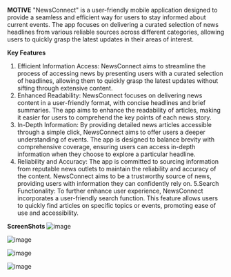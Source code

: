 **MOTIVE**
"NewsConnect" is a user-friendly mobile application designed to provide a seamless and efficient way for users to stay informed about current events.
The app focuses on delivering a curated selection of news headlines from various reliable sources across different categories, allowing users to quickly grasp the latest updates in their areas of interest.

**Key Features**
1. Efficient Information Access: NewsConnect aims to streamline the process of accessing news by presenting users with a curated selection of headlines, allowing them to quickly grasp the latest updates without sifting through extensive content.
2. Enhanced Readability: NewsConnect focuses on delivering news content in a user-friendly format, with concise headlines and brief summaries. The app aims to enhance the readability of articles, making it easier for users to comprehend the key points of each news story.
3. In-Depth Information: By providing detailed news articles accessible through a simple click, NewsConnect aims to offer users a deeper understanding of events. The app is designed to balance brevity with comprehensive coverage, ensuring users can access in-depth information when they choose to explore a particular headline.
4. Reliability and Accuracy: The app is committed to sourcing information from reputable news outlets to maintain the reliability and accuracy of the content. NewsConnect aims to be a trustworthy source of news, providing users with information they can confidently rely on.
5.Search Functionality: To further enhance user experience, NewsConnect incorporates a user-friendly search function. This feature allows users to quickly find articles on specific topics or events, promoting ease of use and accessibility.

**ScreenShots**
![image](https://github.com/Akhil-1511/Connect-News/assets/141147359/0bab9a33-c23f-4852-9d14-1e39e6d380d7)

![image](https://github.com/Akhil-1511/Connect-News/assets/141147359/b13ae6c1-623b-4ec7-aeee-43bc790a64ae)

![image](https://github.com/Akhil-1511/Connect-News/assets/141147359/27c5fcf1-6738-468b-a9bd-bf4787dfaa9e)

![image](https://github.com/Akhil-1511/Connect-News/assets/141147359/e0a81f8e-16d1-4c81-ab75-4396f6a9f8e1)



